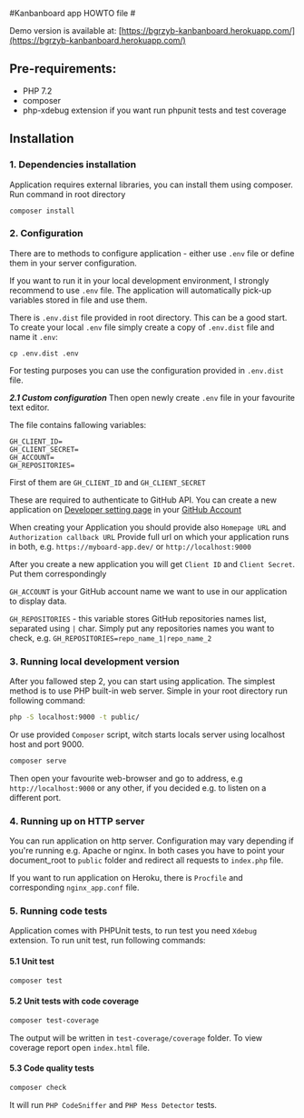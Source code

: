 #Kanbanboard app HOWTO file #

Demo version is available at:
[https://bgrzyb-kanbanboard.herokuapp.com/](https://bgrzyb-kanbanboard.herokuapp.com/)

## Pre-requirements:
* PHP 7.2
* composer
* php-xdebug extension if you want run phpunit tests and test coverage

## Installation

### 1. Dependencies installation 

Application requires external libraries, you can install them using composer. Run command in root directory

``
composer install
``

### 2. Configuration

There are to methods to configure application - either use `.env` file or define them in your server configuration.

If you want to run it in your local development environment, I strongly recommend to use `.env` file.
The application will automatically pick-up variables stored in file and use them.

There is `.env.dist` file provided in root directory. This can be a good start. To create your local `.env` file simply 
create a copy of `.env.dist` file and name it `.env`:

``
cp .env.dist .env
``

For testing purposes you can use the configuration provided in ``.env.dist`` file.

***2.1 Custom configuration***
Then open newly create `.env` file in your favourite text editor.

The file contains fallowing variables:

``GH_CLIENT_ID=``   \
``GH_CLIENT_SECRET=``\
``GH_ACCOUNT=``\
``GH_REPOSITORIES=`` 

First of them are ``GH_CLIENT_ID`` and ``GH_CLIENT_SECRET``

These are required to authenticate to GitHub API. You can create a new application on
[Developer setting page](https://github.com/settings/developers) in your [GitHub Account](https://github.com/settings/profile)

When creating your Application you should provide also ``Homepage URL`` and ``Authorization callback URL``
Provide full url on which your application runs in both, e.g. ``https://myboard-app.dev/`` or ``http://localhost:9000``

After you create a new application you will get ``Client ID`` and ``Client Secret``. Put them correspondingly 

``GH_ACCOUNT`` is your GitHub account name we want to use in our application to display data.

``GH_REPOSITORIES`` - this variable stores GitHub repositories names list, separated using ``|``
char. Simply put any repositories names you want to check, e.g.
``
GH_REPOSITORIES=repo_name_1|repo_name_2
``


### 3. Running local development version

After you fallowed step 2, you can start using application. The simplest method is to use PHP built-in web server.
Simple in your root directory run following command:

```bash
php -S localhost:9000 -t public/
```

Or use provided ``Composer`` script, witch starts locals server using localhost host and port 9000.

```bash
composer serve
```

Then open your favourite web-browser and go to address, e.g ``http://localhost:9000`` or any other, if you decided e.g. to listen on a different port.


### 4. Running up on HTTP server

You can run application on http server. Configuration may vary depending if you're running e.g. Apache or nginx.
In both cases you have to point your document_root to `public` folder and redirect all requests to ``index.php`` file.

If you want to run application on Heroku, there is ``Procfile`` and corresponding ``nginx_app.conf`` file.

### 5. Running code tests

Application comes with PHPUnit tests, to run test you need ``Xdebug`` extension. To run unit test, run following commands:

#### 5.1 Unit test
```bash
composer test
```

#### 5.2 Unit tests with code coverage
```bash
composer test-coverage
```
The output will be written in ``test-coverage/coverage`` folder. To view coverage report open ``index.html`` file.

#### 5.3 Code quality tests
```bash
composer check
```
It will run ``PHP CodeSniffer`` and ``PHP Mess Detector`` tests.





 



